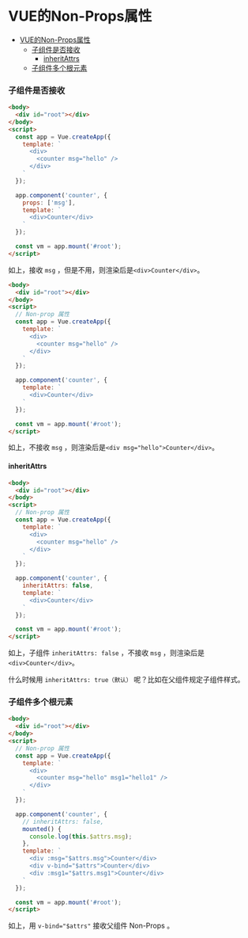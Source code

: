 # VUE的Non-Props属性

<!-- @import "[TOC]" {cmd="toc" depthFrom=1 depthTo=6 orderedList=false} -->

<!-- code_chunk_output -->

- [VUE的Non-Props属性](#vue的non-props属性)
    - [子组件是否接收](#子组件是否接收)
      - [inheritAttrs](#inheritattrs)
    - [子组件多个根元素](#子组件多个根元素)

<!-- /code_chunk_output -->

### 子组件是否接收
```html
<body>
  <div id="root"></div>
</body>
<script>
  const app = Vue.createApp({
    template: `
      <div>
        <counter msg="hello" />
      </div>
    `
  });

  app.component('counter', {
    props: ['msg'],
    template: `
      <div>Counter</div>
    `
  });

  const vm = app.mount('#root');
</script>
```

如上，接收 `msg` ，但是不用，则渲染后是`<div>Counter</div>`。

```html
<body>
  <div id="root"></div>
</body>
<script>
  // Non-prop 属性
  const app = Vue.createApp({
    template: `
      <div>
        <counter msg="hello" />
      </div>
    `
  });

  app.component('counter', {
    template: `
      <div>Counter</div>
    `
  });

  const vm = app.mount('#root');
</script>
```

如上，不接收 `msg` ，则渲染后是`<div msg="hello">Counter</div>`。

#### inheritAttrs

```html
<body>
  <div id="root"></div>
</body>
<script>
  // Non-prop 属性
  const app = Vue.createApp({
    template: `
      <div>
        <counter msg="hello" />
      </div>
    `
  });

  app.component('counter', {
    inheritAttrs: false,
    template: `
      <div>Counter</div>
    `
  });

  const vm = app.mount('#root');
</script>
```

如上，子组件 `inheritAttrs: false` ，不接收 `msg` ，则渲染后是`<div>Counter</div>`。

什么时候用 `inheritAttrs: true（默认）` 呢？比如在父组件规定子组件样式。

### 子组件多个根元素

```html
<body>
  <div id="root"></div>
</body>
<script>
  // Non-prop 属性
  const app = Vue.createApp({
    template: `
      <div>
        <counter msg="hello" msg1="hello1" />
      </div>
    `
  });

  app.component('counter', {
    // inheritAttrs: false,
    mounted() {
      console.log(this.$attrs.msg);
    },
    template: `
      <div :msg="$attrs.msg">Counter</div>
      <div v-bind="$attrs">Counter</div>
      <div :msg1="$attrs.msg1">Counter</div>
    `
  });

  const vm = app.mount('#root');
</script>
```

如上，用 `v-bind="$attrs"` 接收父组件 Non-Props 。
